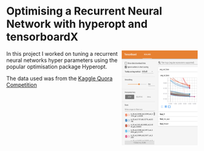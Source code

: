 # Optimising a Recurrent Neural Network with hyperopt and tensorboardX

<img align="right" src="tensorboardXample.png" width=200 height=250/>

In this project I worked on tuning a recurrent neural networks hyper parameters using the popular optimisation package Hyperopt.

The data used was from the [Kaggle Quora Competition](https://www.kaggle.com/c/quora-insincere-questions-classification)

